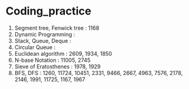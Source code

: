 # Coding_practice
 
1. Segment tree, Fenwick tree : 1168
2. Dynamic Programming : 
3. Stack, Queue, Deque : 
4. Circular Queue : 
5. Euclidean algorithm : 2609, 1934, 1850
6. N-base Notation : 11005, 2745
7. Sieve of Eratosthenes : 1978, 1929
8. BFS, DFS : 1260, 11724, 10451, 2331, 9466, 2667, 4963, 7576, 2178, 2146, 1991, 11725, 1167, 1967
